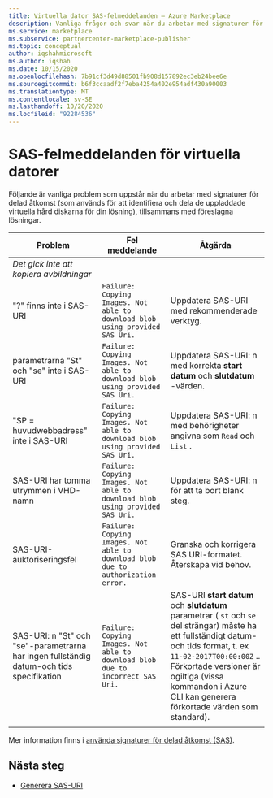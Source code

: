 ```yaml
---
title: Virtuella dator SAS-felmeddelanden – Azure Marketplace
description: Vanliga frågor och svar när du arbetar med signaturer för delad åtkomst (SAS).
ms.service: marketplace
ms.subservice: partnercenter-marketplace-publisher
ms.topic: conceptual
author: iqshahmicrosoft
ms.author: iqshah
ms.date: 10/15/2020
ms.openlocfilehash: 7b91cf3d49d88501fb908d157892ec3eb24bee6e
ms.sourcegitcommit: b6f3ccaadf2f7eba4254a402e954adf430a90003
ms.translationtype: MT
ms.contentlocale: sv-SE
ms.lasthandoff: 10/20/2020
ms.locfileid: "92284536"
---
```

# <a name="virtual-machine-sas-failure-messages"></a>SAS-felmeddelanden för virtuella datorer

Följande är vanliga problem som uppstår när du arbetar med signaturer för delad åtkomst (som används för att identifiera och dela de uppladdade virtuella hård diskarna för din lösning), tillsammans med föreslagna lösningar.

| Problem | Fel meddelande | Åtgärda |
| --------- | ------------------- | ------- |
| *Det gick inte att kopiera avbildningar* |  |  |
| "?" finns inte i SAS-URI | `Failure: Copying Images. Not able to download blob using provided SAS Uri.` | Uppdatera SAS-URI med rekommenderade verktyg. |
| parametrarna "St" och "se" inte i SAS-URI | `Failure: Copying Images. Not able to download blob using provided SAS Uri.` | Uppdatera SAS-URI: n med korrekta **start datum** och **slutdatum** -värden. |
| "SP = huvudwebbadress" inte i SAS-URI | `Failure: Copying Images. Not able to download blob using provided SAS Uri.` | Uppdatera SAS-URI: n med behörigheter angivna som `Read` och `List` . |
| SAS-URI har tomma utrymmen i VHD-namn | `Failure: Copying Images. Not able to download blob using provided SAS Uri.` | Uppdatera SAS-URI: n för att ta bort blank steg. |
| SAS-URI-auktoriseringsfel | `Failure: Copying Images. Not able to download blob due to authorization error.` | Granska och korrigera SAS URI-formatet. Återskapa vid behov. |
| SAS-URI: n "St" och "se"-parametrarna har ingen fullständig datum-och tids specifikation | `Failure: Copying Images. Not able to download blob due to incorrect SAS Uri.` | SAS-URI **start datum** och **slutdatum** parametrar ( `st` och `se` del strängar) måste ha ett fullständigt datum-och tids format, t. ex `11-02-2017T00:00:00Z` .. Förkortade versioner är ogiltiga (vissa kommandon i Azure CLI kan generera förkortade värden som standard). |
|  |  |  |

Mer information finns i [använda signaturer för delad åtkomst (SAS)](https://azure.microsoft.com/documentation/articles/storage-dotnet-shared-access-signature-part-1/).

## <a name="next-steps"></a>Nästa steg

- [Generera SAS-URI](azure-vm-get-sas-uri.md)
